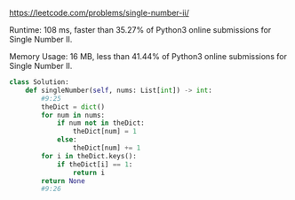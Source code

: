 https://leetcode.com/problems/single-number-ii/


Runtime: 108 ms, faster than 35.27% of Python3 online submissions for Single Number II.

Memory Usage: 16 MB, less than 41.44% of Python3 online submissions for Single Number II.



```python
class Solution:
    def singleNumber(self, nums: List[int]) -> int:
        #9:25
        theDict = dict()
        for num in nums:
            if num not in theDict:
                theDict[num] = 1
            else:
                theDict[num] += 1
        for i in theDict.keys():
            if theDict[i] == 1:
                return i
        return None
        #9:26
```
